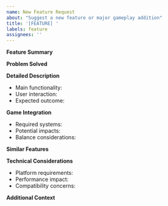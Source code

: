 ```yaml
---
name: New Feature Request
about: "Suggest a new feature or major gameplay addition"
title: '[FEATURE] '
labels: feature
assignees: ''
---
```


**Feature Summary**

<!-- Provide a brief overview of your feature suggestion -->

**Problem Solved**

<!-- What problem or need does this feature address? -->

**Detailed Description**

<!-- Describe how the feature would work -->

- Main functionality:
- User interaction:
- Expected outcome:

**Game Integration**

<!-- Explain how this feature would fit into the existing game -->

- Required systems:
- Potential impacts:
- Balance considerations:

**Similar Features**

<!-- If applicable, mention similar features in other games -->

**Technical Considerations**

<!-- Any technical aspects to consider -->

- Platform requirements:
- Performance impact:
- Compatibility concerns:

**Additional Context**

<!-- Add mockups, screenshots, or any other helpful context -->
